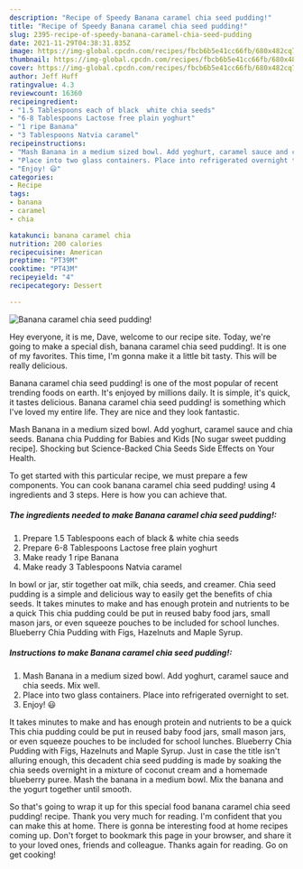 ```yaml
---
description: "Recipe of Speedy Banana caramel chia seed pudding!"
title: "Recipe of Speedy Banana caramel chia seed pudding!"
slug: 2395-recipe-of-speedy-banana-caramel-chia-seed-pudding
date: 2021-11-29T04:38:31.835Z
image: https://img-global.cpcdn.com/recipes/fbcb6b5e41cc66fb/680x482cq70/banana-caramel-chia-seed-pudding-recipe-main-photo.jpg
thumbnail: https://img-global.cpcdn.com/recipes/fbcb6b5e41cc66fb/680x482cq70/banana-caramel-chia-seed-pudding-recipe-main-photo.jpg
cover: https://img-global.cpcdn.com/recipes/fbcb6b5e41cc66fb/680x482cq70/banana-caramel-chia-seed-pudding-recipe-main-photo.jpg
author: Jeff Huff
ratingvalue: 4.3
reviewcount: 16360
recipeingredient:
- "1.5 Tablespoons each of black  white chia seeds"
- "6-8 Tablespoons Lactose free plain yoghurt"
- "1 ripe Banana"
- "3 Tablespoons Natvia caramel"
recipeinstructions:
- "Mash Banana in a medium sized bowl. Add yoghurt, caramel sauce and chia seeds. Mix well."
- "Place into two glass containers. Place into refrigerated overnight to set."
- "Enjoy! 😃"
categories:
- Recipe
tags:
- banana
- caramel
- chia

katakunci: banana caramel chia 
nutrition: 200 calories
recipecuisine: American
preptime: "PT39M"
cooktime: "PT43M"
recipeyield: "4"
recipecategory: Dessert

---
```



![Banana caramel chia seed pudding!](https://img-global.cpcdn.com/recipes/fbcb6b5e41cc66fb/680x482cq70/banana-caramel-chia-seed-pudding-recipe-main-photo.jpg)

Hey everyone, it is me, Dave, welcome to our recipe site. Today, we're going to make a special dish, banana caramel chia seed pudding!. It is one of my favorites. This time, I'm gonna make it a little bit tasty. This will be really delicious.

Banana caramel chia seed pudding! is one of the most popular of recent trending foods on earth. It's enjoyed by millions daily. It is simple, it's quick, it tastes delicious. Banana caramel chia seed pudding! is something which I've loved my entire life. They are nice and they look fantastic.

Mash Banana in a medium sized bowl. Add yoghurt, caramel sauce and chia seeds. Banana chia Pudding for Babies and Kids [No sugar sweet pudding recipe]. Shocking but Science-Backed Chia Seeds Side Effects on Your Health.


To get started with this particular recipe, we must prepare a few components. You can cook banana caramel chia seed pudding! using 4 ingredients and 3 steps. Here is how you can achieve that.

<!--inarticleads1-->

##### The ingredients needed to make Banana caramel chia seed pudding!:

1. Prepare 1.5 Tablespoons each of black & white chia seeds
1. Prepare 6-8 Tablespoons Lactose free plain yoghurt
1. Make ready 1 ripe Banana
1. Make ready 3 Tablespoons Natvia caramel


In bowl or jar, stir together oat milk, chia seeds, and creamer. Chia seed pudding is a simple and delicious way to easily get the benefits of chia seeds. It takes minutes to make and has enough protein and nutrients to be a quick This chia pudding could be put in reused baby food jars, small mason jars, or even squeeze pouches to be included for school lunches. Blueberry Chia Pudding with Figs, Hazelnuts and Maple Syrup. 

<!--inarticleads2-->

##### Instructions to make Banana caramel chia seed pudding!:

1. Mash Banana in a medium sized bowl. Add yoghurt, caramel sauce and chia seeds. Mix well.
1. Place into two glass containers. Place into refrigerated overnight to set.
1. Enjoy! 😃


It takes minutes to make and has enough protein and nutrients to be a quick This chia pudding could be put in reused baby food jars, small mason jars, or even squeeze pouches to be included for school lunches. Blueberry Chia Pudding with Figs, Hazelnuts and Maple Syrup. Just in case the title isn't alluring enough, this decadent chia seed pudding is made by soaking the chia seeds overnight in a mixture of coconut cream and a homemade blueberry puree. Mash the banana in a medium bowl. Mix the banana and the yogurt together until smooth. 

So that's going to wrap it up for this special food banana caramel chia seed pudding! recipe. Thank you very much for reading. I'm confident that you can make this at home. There is gonna be interesting food at home recipes coming up. Don't forget to bookmark this page in your browser, and share it to your loved ones, friends and colleague. Thanks again for reading. Go on get cooking!
